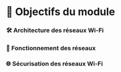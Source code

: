 # **🚀 Objectifs du module**

### **🛠️ Architecture des réseaux Wi-Fi**



### **🧮 Fonctionnement des réseaux**



### **🌐 Sécurisation des réseaux Wi-Fi**


